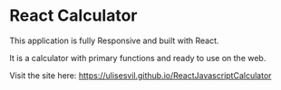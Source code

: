 # React Calculator

This application is fully Responsive and built with React.

It is a calculator with primary functions and ready to use on the web.

Visit the site here: https://ulisesvil.github.io/ReactJavascriptCalculator